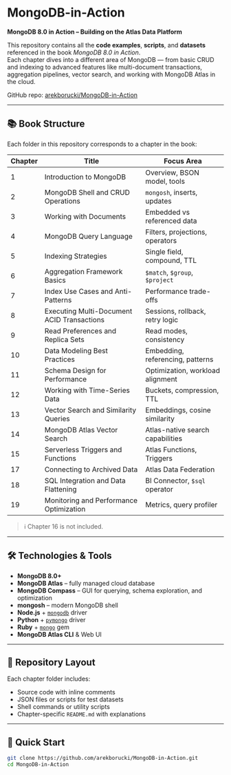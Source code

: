 # MongoDB-in-Action

**MongoDB 8.0 in Action – Building on the Atlas Data Platform**

This repository contains all the **code examples**, **scripts**, and **datasets** referenced in the book _MongoDB 8.0 in Action_.  
Each chapter dives into a different area of MongoDB — from basic CRUD and indexing to advanced features like multi-document transactions, aggregation pipelines, vector search, and working with MongoDB Atlas in the cloud.

GitHub repo: [arekborucki/MongoDB-in-Action](https://github.com/arekborucki/MongoDB-in-Action)

---

## 📚 Book Structure

Each folder in this repository corresponds to a chapter in the book:

| Chapter | Title                                           | Focus Area |
|---------|-------------------------------------------------|------------|
| 1       | Introduction to MongoDB                         | Overview, BSON model, tools |
| 2       | MongoDB Shell and CRUD Operations               | `mongosh`, inserts, updates |
| 3       | Working with Documents                          | Embedded vs referenced data |
| 4       | MongoDB Query Language                          | Filters, projections, operators |
| 5       | Indexing Strategies                             | Single field, compound, TTL |
| 6       | Aggregation Framework Basics                    | `$match`, `$group`, `$project` |
| 7       | Index Use Cases and Anti-Patterns               | Performance trade-offs |
| 8       | Executing Multi-Document ACID Transactions      | Sessions, rollback, retry logic |
| 9       | Read Preferences and Replica Sets               | Read modes, consistency |
| 10      | Data Modeling Best Practices                    | Embedding, referencing, patterns |
| 11      | Schema Design for Performance                   | Optimization, workload alignment |
| 12      | Working with Time-Series Data                   | Buckets, compression, TTL |
| 13      | Vector Search and Similarity Queries            | Embeddings, cosine similarity |
| 14      | MongoDB Atlas Vector Search                     | Atlas-native search capabilities |
| 15      | Serverless Triggers and Functions               | Atlas Functions, Triggers |
| 17      | Connecting to Archived Data                     | Atlas Data Federation |
| 18      | SQL Integration and Data Flattening             | BI Connector, `$sql` operator |
| 19      | Monitoring and Performance Optimization         | Metrics, query profiler |

> ℹ️ Chapter 16 is not included.

---

## 🛠️ Technologies & Tools

- **MongoDB 8.0+**
- **MongoDB Atlas** – fully managed cloud database
- **MongoDB Compass** – GUI for querying, schema exploration, and optimization
- **mongosh** – modern MongoDB shell
- **Node.js** + [`mongodb`](https://www.npmjs.com/package/mongodb) driver
- **Python** + [`pymongo`](https://pypi.org/project/pymongo/) driver
- **Ruby** + [`mongo`](https://rubygems.org/gems/mongo) gem
- **MongoDB Atlas CLI** & Web UI

---

## 📁 Repository Layout

Each chapter folder includes:

- Source code with inline comments
- JSON files or scripts for test datasets
- Shell commands or utility scripts
- Chapter-specific `README.md` with explanations

---

## 🚀 Quick Start

```bash
git clone https://github.com/arekborucki/MongoDB-in-Action.git
cd MongoDB-in-Action
```
